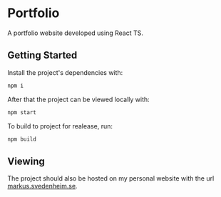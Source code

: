 # Portfolio

A portfolio website developed using React TS.

## Getting Started

Install the project's dependencies with:
```bash
npm i
```

After that the project can be viewed locally with:
```bash
npm start
```

To build to project for realease, run:
```bash
npm build
```

## Viewing

The project should also be hosted on my personal website with the url
[markus.svedenheim.se](https://www.markus.svedenheim.se).


